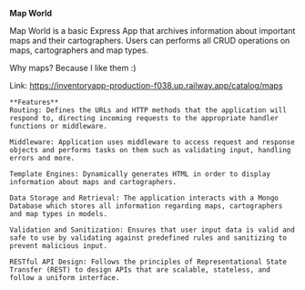 **Map World**

Map World is a basic Express App that archives information about important maps and their cartographers. Users can performs all CRUD operations on maps, cartographers and map types. 

Why maps? Because I like them :) 

Link: https://inventoryapp-production-f038.up.railway.app/catalog/maps

    **Features**
    Routing: Defines the URLs and HTTP methods that the application will respond to, directing incoming requests to the appropriate handler functions or middleware.
    
    Middleware: Application uses middleware to access request and response objects and performs tasks on them such as validating input, handling errors and more.
    
    Template Engines: Dynamically generates HTML in order to display information about maps and cartographers. 
    
    Data Storage and Retrieval: The application interacts with a Mongo Database which stores all information regarding maps, cartographers and map types in models.
    
    Validation and Sanitization: Ensures that user input data is valid and safe to use by validating against predefined rules and sanitizing to prevent malicious input. 
    
    RESTful API Design: Follows the principles of Representational State Transfer (REST) to design APIs that are scalable, stateless, and follow a uniform interface.
